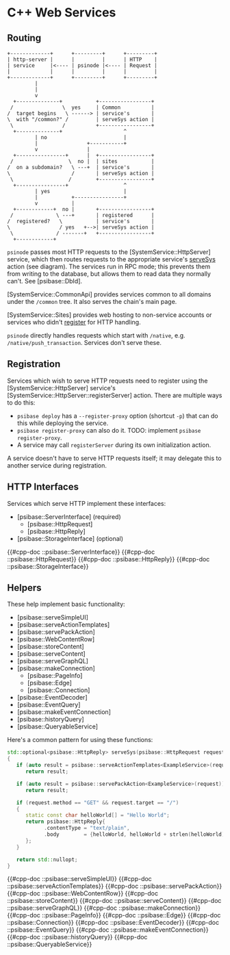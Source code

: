 # C++ Web Services

## Routing

```svgbob
+-------------+      +---------+      +---------+
| http-server |      |         |      | HTTP    |
| service     |<---- | psinode |<---- | Request |
|             |      |         |      |         |
+-------------+      +---------+      +---------+
         |
         |
         v
  +--------------+           +-----------------+
 /                \  yes     | Common          |
/  target begins   \ ------> | service's       |
\  with "/common?" /         | serveSys action |
 \                /          +-----------------+
  +--------------+                    ^
         | no                         |
         |                +-----------+
         v                |
  +----------------+      |  +-----------------+
 /                  \  no |  | sites           |
/  on a subdomain?   \ ---+  | service's       |
\                    /       | serveSys action |
 \                  /        +-----------------+
  +----------------+                  ^
         | yes                        |
         |           +----------------+
         v           |
  +------------+  no |       +-----------------+
 /              \ ---+       | registered      |
/  registered?   \           | service's       |
\                / yes   +-->| serveSys action |
 \              / -------+   +-----------------+
  +------------+
```

`psinode` passes most HTTP requests to the [SystemService::HttpServer] service, which then routes requests to the appropriate service's [serveSys](#psibaseserverinterfaceservesys) action (see diagram). The services run in RPC mode; this prevents them from writing to the database, but allows them to read data they normally can't. See [psibase::DbId].

[SystemService::CommonApi] provides services common to all domains under the `/common` tree. It also serves the chain's main page.

[SystemService::Sites] provides web hosting to non-service accounts or services who didn't [register](#registration) for HTTP handling.

`psinode` directly handles requests which start with `/native`, e.g. `/native/push_transaction`. Services don't serve these.

## Registration

Services which wish to serve HTTP requests need to register using the [SystemService::HttpServer] service's [SystemService::HttpServer::registerServer] action. There are multiple ways to do this:

- `psibase deploy` has a `--register-proxy` option (shortcut `-p`) that can do this while deploying the service.
- `psibase register-proxy` can also do it. TODO: implement `psibase register-proxy`.
- A service may call `registerServer` during its own initialization action.

A service doesn't have to serve HTTP requests itself; it may delegate this to another service during registration.

## HTTP Interfaces

Services which serve HTTP implement these interfaces:

- [psibase::ServerInterface] (required)
  - [psibase::HttpRequest]
  - [psibase::HttpReply]
- [psibase::StorageInterface] (optional)

{{#cpp-doc ::psibase::ServerInterface}}
{{#cpp-doc ::psibase::HttpRequest}}
{{#cpp-doc ::psibase::HttpReply}}
{{#cpp-doc ::psibase::StorageInterface}}

## Helpers

These help implement basic functionality:

- [psibase::serveSimpleUI]
- [psibase::serveActionTemplates]
- [psibase::servePackAction]
- [psibase::WebContentRow]
- [psibase::storeContent]
- [psibase::serveContent]
- [psibase::serveGraphQL]
- [psibase::makeConnection]
  - [psibase::PageInfo]
  - [psibase::Edge]
  - [psibase::Connection]
- [psibase::EventDecoder]
- [psibase::EventQuery]
- [psibase::makeEventConnection]
- [psibase::historyQuery]
- [psibase::QueryableService]

Here's a common pattern for using these functions:

```c++
std::optional<psibase::HttpReply> serveSys(psibase::HttpRequest request)
{
   if (auto result = psibase::serveActionTemplates<ExampleService>(request))
      return result;

   if (auto result = psibase::servePackAction<ExampleService>(request))
      return result;

   if (request.method == "GET" && request.target == "/")
   {
      static const char helloWorld[] = "Hello World";
      return psibase::HttpReply{
            .contentType = "text/plain",
            .body        = {helloWorld, helloWorld + strlen(helloWorld)},
      };
   }

   return std::nullopt;
}
```

{{#cpp-doc ::psibase::serveSimpleUI}}
{{#cpp-doc ::psibase::serveActionTemplates}}
{{#cpp-doc ::psibase::servePackAction}}
{{#cpp-doc ::psibase::WebContentRow}}
{{#cpp-doc ::psibase::storeContent}}
{{#cpp-doc ::psibase::serveContent}}
{{#cpp-doc ::psibase::serveGraphQL}}
{{#cpp-doc ::psibase::makeConnection}}
{{#cpp-doc ::psibase::PageInfo}}
{{#cpp-doc ::psibase::Edge}}
{{#cpp-doc ::psibase::Connection}}
{{#cpp-doc ::psibase::EventDecoder}}
{{#cpp-doc ::psibase::EventQuery}}
{{#cpp-doc ::psibase::makeEventConnection}}
{{#cpp-doc ::psibase::historyQuery}}
{{#cpp-doc ::psibase::QueryableService}}
